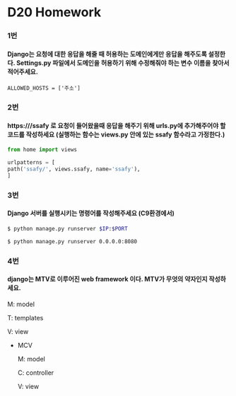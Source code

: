# D20 Homework

### 1번 

#### Django는 요청에 대한 응답을 해줄 때 허용하는 도메인에게만 응답을 해주도록 설정한다. Settings.py 파일에서 도메인을 허용하기 위해 수정해줘야 하는 변수 이름을 찾아서 적어주세요.


```django
ALLOWED_HOSTS = ['주소']
```



### 2번 
#### https://<your-server-url>/ssafy 로 요청이 들어왔을때 응답을 해주기 위해 urls.py에 추가해주어야 할 코드를 작성하세요 (실행하는 함수는 views.py 안에 있는 ssafy 함수라고 가정한다.)

```python
from home import views

urlpatterns = [
path('ssafy/', views.ssafy, name='ssafy'),
]
```





### 3번

#### Django 서버를 실행시키는 명령어를 작성해주세요 (C9환경에서)

```bash
$ python manage.py runserver $IP:$PORT
```

```bash
$ python manage.py runserver 0.0.0.0:8080
```



### 4번

#### django는 MTV로 이루어진 web framework 이다. MTV가 무엇의 약자인지 작성하세요.

M: model

T: templates

V: view



* MCV

  M: model

  C: controller

  V: view